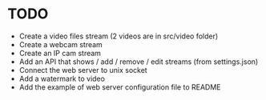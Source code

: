 # TODO

- Create a video files stream (2 videos are in src/video folder)
- Create a webcam stream
- Create an IP cam stream
- Add an API that shows / add / remove / edit streams (from settings.json)
- Connect the web server to unix socket
- Add a watermark to video
- Add the example of web server configuration file to README
